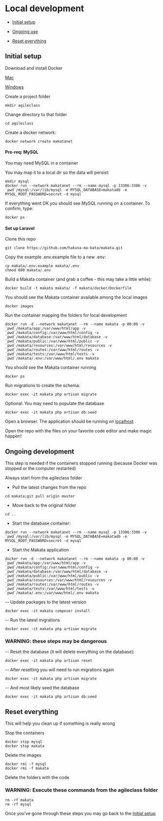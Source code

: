 # Local development

- [Initial setup](#initial)

- [Ongoing use](#ongoing)

- [Reset everything](#reset)

<a name="initial"></a>
## Initial setup

Download and install Docker

[Mac](https://www.docker.com/docker-mac)

[Windows](https://www.docker.com/docker-windows)

Create a project folder
```
mkdir agileclass
```

Change directory to that folder
```
cd agileclass
```

Create a docker network:
```
docker network create makatanet
```

#### Pre-req: MySQL
You may need MySQL in a container

You may map it to a local dir so the data will persist:
```
mkdir mysql
docker run --network makatanet --rm --name mysql -p 13306:3306 -v `pwd`/mysql:/var/lib/mysql -e MYSQL_DATABASE=makatadb -e MYSQL_ROOT_PASSWORD=secret -d mysql
```

If everything went OK you should see MySQL running on a container. To confirm, type:
```
docker ps
``` 

#### Set up Laravel

Clone this repo
```
git clone https://github.com/hakuna-ma-kata/makata.git
```

Copy the example .env.example file to a new .env:
```
cp makata/.env.example makata/.env
chmod 600 makata/.env
```

Build a Makata container (and grab a coffee - this may take a little while):
```
docker build -t makata makata/ -f makata/docker/Dockerfile
````

You should see the Makata container available among the local images
```
docker images
```

Run the container mapping the folders for local development
```
docker run -d --network makatanet --rm --name makata -p 80:80 -v `pwd`/makata/app:/var/www/html/app -v `pwd`/makata/config:/var/www/html/config -v `pwd`/makata/database:/var/www/html/database -v `pwd`/makata/public:/var/www/html/public -v `pwd`/makata/resources:/var/www/html/resources -v `pwd`/makata/routes:/var/www/html/routes -v `pwd`/makata/tests:/var/www/html/tests -v `pwd`/makata/.env:/var/www/html/.env makata
```

You should see the Makata container running
```
docker ps
```

Run migrations to create the schema:
```
docker exec -it makata php artisan migrate
```

Optional: You may need to populate the database
```
docker exec -it makata php artisan db:seed
```

Open a browser. The application should be running on [localhost](http://localhost)

Open the repo with the files on your favorite code editor and make magic happen!

<a name="ongoing"></a>
## Ongoing development

This step is needed if the containers stopped running (because Docker was stopped or the computer restarted)

Always start from the agileclass folder

- Pull the latest changes from the repo
```
cd makata;git pull origin master
```

- Move back to the original folder
```
cd ..
```

- Start the database container:
```
docker run --network makatanet --rm --name mysql -p 13306:3306 -v `pwd`/mysql:/var/lib/mysql -e MYSQL_DATABASE=makatadb -e MYSQL_ROOT_PASSWORD=secret -d mysql
```

- Start the Makata application
```
docker run -d --network makatanet --rm --name makata -p 80:80 -v `pwd`/makata/app:/var/www/html/app -v `pwd`/makata/config:/var/www/html/config -v `pwd`/makata/database:/var/www/html/database -v `pwd`/makata/public:/var/www/html/public -v `pwd`/makata/resources:/var/www/html/resources -v `pwd`/makata/routes:/var/www/html/routes -v `pwd`/makata/tests:/var/www/html/tests -v `pwd`/makata/.env:/var/www/html/.env makata
```

-- Update packages to the latest version
```
docker exec -it makata composer install
```

-- Run the latest migrations
```
docker exec -it makata php artisan migrate
```

### WARNING: these steps may be dangerous
-- Reset the database (it will delete everything on the database):
```
docker exec -it makata php artisan reset
```

-- After resetting you will need to run migrations again
```
docker exec -it makata php artisan migrate
```

-- And most likely seed the database
```
docker exec -it makata php artisan db:seed
```

<a name="reset"></a>
## Reset everything

This will help you clean up if something is really wrong

Stop the containers
```
docker stop mysql
docker stop makata
```

Delete the images
```
docker rmi -f mysql
docker rmi -f makata
````

Delete the folders with the code
### WARNING: Execute these commands from the agileclass folder
```
rm -rf makata
rm -rf mysql
```

Once you've gone through these steps you may go back to the [Initial setup](#initial)
